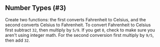 ## Number Types (#3)

Create two functions: the first converts Fahrenheit to Celsius, and the second
converts Celsius to Fahrenheit. To convert Fahrenheit to Celsius first subtract
`32`, then multiply by `5/9`. If you get `0`, check to make sure you aren't using
integer math. For the second conversion first multiply by `9/5`, then add `32`.